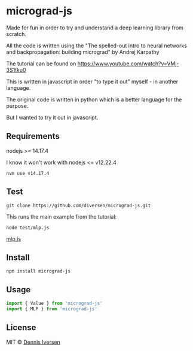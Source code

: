 # micrograd-js

Made for fun in order to try and understand a deep learning library from scratch.

All the code is written using the "The spelled-out intro to neural networks and backpropagation: building micrograd" by Andrej Karpathy

The tutorial can be found on https://www.youtube.com/watch?v=VMj-3S1tku0

This is written in javascript in order "to type it out" myself - in another language.

The original code is written in python which is a better language for the purpose. 

But I wanted to try it out in javascript.

## Requirements

nodejs >= 14.17.4

I know it won't work with nodejs <= v12.22.4

    nvm use v14.17.4

## Test

    git clone https://github.com/diversen/micrograd-js.git

This runs the main example from the tutorial:

    node test/mlp.js

[mlp.js](test/mlp.js)

## Install 

    npm install micrograd-js

## Usage

```javascript
import { Value } from 'micrograd-js'
import { MLP } from 'micrograd-js'
```

## License

MIT © [Dennis Iversen](https://github.com/diversen)
